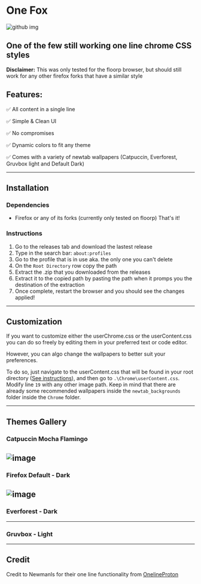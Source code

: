# One Fox

![github img](https://github.com/Perseus333/One-Fox/assets/81527705/e0a6ce6e-dc37-49e2-a9e1-b290a4fc0529)

## One of the few still working one line chrome CSS styles
**Disclaimer:** This was only tested for the floorp browser, but should still work for any other firefox forks that have a similar style

## Features:
✅ All content in a single line

✅ Simple  & Clean UI

✅ No compromises

✅ Dynamic colors to fit any theme

✅ Comes with a variety of newtab wallpapers (Catpuccin, Everforest, Gruvbox light and Default Dark)

---
## Installation
### Dependencies
- Firefox or any of its forks (currently only tested on floorp)
That's it!

### Instructions
1. Go to the releases tab and download the lastest release
2. Type in the search bar: `about:profiles`
3. Go to the profile that is in use aka. the only one you can't delete
4. On the `Root Directory` row copy the path
5. Extract the .zip that you downloaded from the releases
6. Extract it to the copied path by pasting the path when it promps you the destination of the extraction
7. Once complete, restart the browser and you should see the changes applied!
---
## Customization
If you want to customize either the userChrome.css or the userContent.css you can do so freely by editing them in your preferred text or code editor.

However, you can algo change the wallpapers to better suit your preferences. 

To do so, just navigate to the userContent.css that will be found in your root directory ([See instructions](#Instructions)), and then go to `.\Chrome\userContent.css`. Modify line `19` with any other image path. Keep in mind that there are already some recommended wallpapers inside the `newtab_backgrounds` folder inside the `Chrome` folder.

---
## Themes Gallery

### Catpuccin Mocha Flamingo

![image](https://github.com/Perseus333/One-Fox/assets/81527705/5d13f6a9-24e8-41ff-8268-ee6684763e71)
---

### Firefox Default - Dark

![image](https://github.com/Perseus333/One-Fox/assets/81527705/4cc8a249-e15d-469c-95e8-7f0b14f91a2c)
---

### Everforest - Dark

---

### Gruvbox - Light

---

## Credit

Credit to Newmanls for their one line functionality from [OnelineProton](https://github.com/newmanls/OnelineProton/tree/master)
